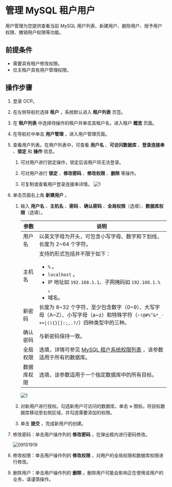 # 管理 MySQL 租户用户

用户管理为您提供查看当前 MySQL 用户列表、新建用户、删除用户、授予用户权限、撤销用户权限等功能。

## 前提条件

* 需要具有租户修改权限。
* 仅主租户具有用户管理权限。

## 操作步骤

1. 登录 OCP。

2. 在左侧导航栏选择 **租户** ，系统默认进入 **租户列表** 页签。

3. 在 **租户列表** 中选择待操作的租户并单击其租户名，进入租户 **概览** 页面。

4. 在导航栏中单击 **用户管理** ，进入用户管理页面。

5. 查看用户列表。在用户列表中，可查看 **用户名** 、**可访问数据库** 、**登录连接串** 、**锁定** 和 **操作** 信息。

   1. 可对用户进行锁定操作，锁定后该用户将无法登录。

   2. 可对用户进行 **锁定** 、**修改密码** 、**修改权限** 、**删除** 等操作。

   3. 可复制或查看用户登录连接串详情。
      ![1](https://obbusiness-private.oss-cn-shanghai.aliyuncs.com/doc/img/ocp/%E7%94%A8%E6%88%B7%E5%88%97%E8%A1%A8.png)

6. 单击页面右上角 **新建用户** 。

   1. 输入 **用户名** 、**主机名** 、**密码** 、**确认密码** 、**全局权限**（选填）、**数据库权限**（选填）。

      |  参数   |        说明       |
      |-------|---------|
      | 用户名   | 以英文字母为开头，可包含小写字母、数字和下划线，长度为 2\~64 个字符。 |
      | 主机名   | 支持的形式包括并不限于如下：<ul><li> `%` 。</li><li>`localhost` 。</li><li>IP 地址如 `192.168.1.1`、子网掩码如 `192.168.1.%` 。</li><li>域名。</li></ul>  |
      | 新密码   | 长度为 8\~32 个字符，至少包含数字（0\~9）、大写字母（A\~Z）、小写字母（a\~z）和特殊字符（<code>~!@#%^&*_-+=\|(){}[]:;,.?/</code>）四种类型中的三种。 |
      | 确认密码 | 与新密码保持一致。 |
      | 全局权限  | 选填，详情可参见 [MySQL 租户系统权限列表](300.system-privileges-in-a-mysql-tenant.md) ，该参数适用于所有的数据库。   |
      | 数据库权限 | 选填，该参数适用于一个指定数据库中的所有目标。 |

      ![1](https://obbusiness-private.oss-cn-shanghai.aliyuncs.com/doc/img/ocp/432/%E6%96%B0%E5%BB%BA%E6%95%B0%E6%8D%AE%E5%BA%93%E7%94%A8%E6%88%B7.png)

   2. 对新用户进行授权。勾选新用户可访问的数据库，单击 **\>** 图标，将目标数据库移动至右侧区域，并勾选需要添加的权限。

   3. 单击 **提交** ，完成新用户的创建。

7. 修改密码：单击用户操作列的 **修改密码** ，在弹出框内进行密码修改。

   ![09151919](https://help-static-aliyun-doc.aliyuncs.com/assets/img/zh-CN/6260562361/p327123.png)

8. 修改权限：单击用户操作列的 **修改权限** ，对用户的全局权限和数据库权限进行修改。

9. 删除用户：单击用户操作列的 **删除** 。删除用户可能会影响正在使用该用户的业务，请谨慎操作。
